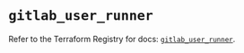 # `gitlab_user_runner`

Refer to the Terraform Registry for docs: [`gitlab_user_runner`](https://registry.terraform.io/providers/gitlabhq/gitlab/17.11.0/docs/resources/user_runner).
